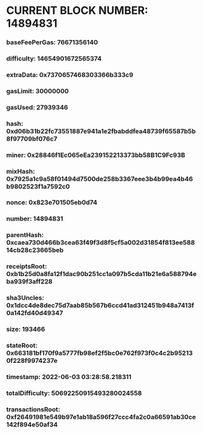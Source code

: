 # CURRENT BLOCK NUMBER: 14894831

### baseFeePerGas: 76671356140
### difficulty: 14654901672565374
### extraData: 0x7370657468303366b333c9
### gasLimit: 30000000
### gasUsed: 27939346
### hash: 0xd06b31b22fc73551887e941a1e2fbabddfea48739f65587b5b8f97709bf076c7
### miner: 0x28846f1Ec065eEa239152213373bb58B1C9Fc93B
### mixHash: 0x7925a1c9a58f01494d7500de258b3367eee3b4b99ea4b46b9802523f1a7592c0
### nonce: 0x823e701505eb0d74
### number: 14894831
### parentHash: 0xcaea730d466b3cea63f49f3d8f5cf5a002d31854f813ee58814cb28c23665beb
### receiptsRoot: 0xb1b25d0a8fa12f1dac90b251cc1a097b5cda11b21e6a588794eba939f3aff228
### sha3Uncles: 0x1dcc4de8dec75d7aab85b567b6ccd41ad312451b948a7413f0a142fd40d49347
### size: 193466
### stateRoot: 0x663181bf170f9a5777fb98ef2f5bc0e762f973f0c4c2b952130f228f9974237e
### timestamp: 2022-06-03 03:28:58.218311
### totalDifficulty: 50692250915493280024558
### transactionsRoot: 0xf26491981e549b97e1ab18a596f27ccc4fa2c0a66591ab30ce142f894e50af34

